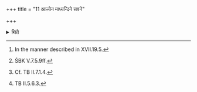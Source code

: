 +++
title = "11 आज्येन माध्यन्दिने सवने"

+++

<details><summary>थिते</summary>

11. At the time of the midday-pressing (the Adhvaryu) pours[^1] ghee or the remnants of the Śukra-and-Manthin-scoops[^2] brought together on (the sacrificer) sitting on the black antelope skin,[^3] with br̥haspate yuvam....[^4]  

[^1]: In the manner described in XVII.19.5.  

[^2]: ŚBK V.7.5.9ff.  

[^3]: Cf. TB II.7.1.4.  

[^4]: TB II.5.6.3. 
</details>
